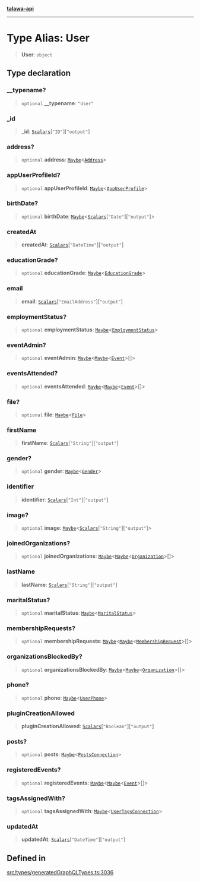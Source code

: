 [**talawa-api**](../../../README.md)

***

# Type Alias: User

> **User**: `object`

## Type declaration

### \_\_typename?

> `optional` **\_\_typename**: `"User"`

### \_id

> **\_id**: [`Scalars`](Scalars.md)\[`"ID"`\]\[`"output"`\]

### address?

> `optional` **address**: [`Maybe`](Maybe.md)\<[`Address`](Address.md)\>

### appUserProfileId?

> `optional` **appUserProfileId**: [`Maybe`](Maybe.md)\<[`AppUserProfile`](AppUserProfile.md)\>

### birthDate?

> `optional` **birthDate**: [`Maybe`](Maybe.md)\<[`Scalars`](Scalars.md)\[`"Date"`\]\[`"output"`\]\>

### createdAt

> **createdAt**: [`Scalars`](Scalars.md)\[`"DateTime"`\]\[`"output"`\]

### educationGrade?

> `optional` **educationGrade**: [`Maybe`](Maybe.md)\<[`EducationGrade`](EducationGrade.md)\>

### email

> **email**: [`Scalars`](Scalars.md)\[`"EmailAddress"`\]\[`"output"`\]

### employmentStatus?

> `optional` **employmentStatus**: [`Maybe`](Maybe.md)\<[`EmploymentStatus`](EmploymentStatus.md)\>

### eventAdmin?

> `optional` **eventAdmin**: [`Maybe`](Maybe.md)\<[`Maybe`](Maybe.md)\<[`Event`](Event.md)\>[]\>

### eventsAttended?

> `optional` **eventsAttended**: [`Maybe`](Maybe.md)\<[`Maybe`](Maybe.md)\<[`Event`](Event.md)\>[]\>

### file?

> `optional` **file**: [`Maybe`](Maybe.md)\<[`File`](File.md)\>

### firstName

> **firstName**: [`Scalars`](Scalars.md)\[`"String"`\]\[`"output"`\]

### gender?

> `optional` **gender**: [`Maybe`](Maybe.md)\<[`Gender`](Gender.md)\>

### identifier

> **identifier**: [`Scalars`](Scalars.md)\[`"Int"`\]\[`"output"`\]

### image?

> `optional` **image**: [`Maybe`](Maybe.md)\<[`Scalars`](Scalars.md)\[`"String"`\]\[`"output"`\]\>

### joinedOrganizations?

> `optional` **joinedOrganizations**: [`Maybe`](Maybe.md)\<[`Maybe`](Maybe.md)\<[`Organization`](Organization.md)\>[]\>

### lastName

> **lastName**: [`Scalars`](Scalars.md)\[`"String"`\]\[`"output"`\]

### maritalStatus?

> `optional` **maritalStatus**: [`Maybe`](Maybe.md)\<[`MaritalStatus`](MaritalStatus.md)\>

### membershipRequests?

> `optional` **membershipRequests**: [`Maybe`](Maybe.md)\<[`Maybe`](Maybe.md)\<[`MembershipRequest`](MembershipRequest.md)\>[]\>

### organizationsBlockedBy?

> `optional` **organizationsBlockedBy**: [`Maybe`](Maybe.md)\<[`Maybe`](Maybe.md)\<[`Organization`](Organization.md)\>[]\>

### phone?

> `optional` **phone**: [`Maybe`](Maybe.md)\<[`UserPhone`](UserPhone.md)\>

### pluginCreationAllowed

> **pluginCreationAllowed**: [`Scalars`](Scalars.md)\[`"Boolean"`\]\[`"output"`\]

### posts?

> `optional` **posts**: [`Maybe`](Maybe.md)\<[`PostsConnection`](PostsConnection.md)\>

### registeredEvents?

> `optional` **registeredEvents**: [`Maybe`](Maybe.md)\<[`Maybe`](Maybe.md)\<[`Event`](Event.md)\>[]\>

### tagsAssignedWith?

> `optional` **tagsAssignedWith**: [`Maybe`](Maybe.md)\<[`UserTagsConnection`](UserTagsConnection.md)\>

### updatedAt

> **updatedAt**: [`Scalars`](Scalars.md)\[`"DateTime"`\]\[`"output"`\]

## Defined in

[src/types/generatedGraphQLTypes.ts:3036](https://github.com/Suyash878/talawa-api/blob/f376d03c37e9acd046e7cc983947432c95f74442/src/types/generatedGraphQLTypes.ts#L3036)
